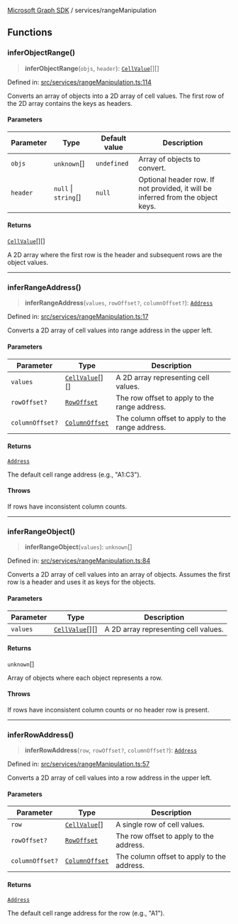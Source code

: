 [Microsoft Graph SDK](../README.md) / services/rangeManipulation

## Functions

### inferObjectRange()

> **inferObjectRange**(`objs`, `header`): [`CellValue`](../CellValue.md#cellvalue)[][]

Defined in: [src/services/rangeManipulation.ts:114](https://github.com/Future-Secure-AI/microsoft-graph/blob/main/src/services/rangeManipulation.ts#L114)

Converts an array of objects into a 2D array of cell values.
The first row of the 2D array contains the keys as headers.

#### Parameters

| Parameter | Type | Default value | Description |
| ------ | ------ | ------ | ------ |
| `objs` | `unknown`[] | `undefined` | Array of objects to convert. |
| `header` | `null` \| `string`[] | `null` | Optional header row. If not provided, it will be inferred from the object keys. |

#### Returns

[`CellValue`](../CellValue.md#cellvalue)[][]

A 2D array where the first row is the header and subsequent rows are the object values.

***

### inferRangeAddress()

> **inferRangeAddress**(`values`, `rowOffset?`, `columnOffset?`): [`Address`](../Address.md#address)

Defined in: [src/services/rangeManipulation.ts:17](https://github.com/Future-Secure-AI/microsoft-graph/blob/main/src/services/rangeManipulation.ts#L17)

Converts a 2D array of cell values into range address in the upper left.

#### Parameters

| Parameter | Type | Description |
| ------ | ------ | ------ |
| `values` | [`CellValue`](../CellValue.md#cellvalue)[][] | A 2D array representing cell values. |
| `rowOffset?` | [`RowOffset`](../RowOffset.md#rowoffset) | The row offset to apply to the range address. |
| `columnOffset?` | [`ColumnOffset`](../ColumnOffset.md#columnoffset) | The column offset to apply to the range address. |

#### Returns

[`Address`](../Address.md#address)

The default cell range address (e.g., "A1:C3").

#### Throws

If rows have inconsistent column counts.

***

### inferRangeObject()

> **inferRangeObject**(`values`): `unknown`[]

Defined in: [src/services/rangeManipulation.ts:84](https://github.com/Future-Secure-AI/microsoft-graph/blob/main/src/services/rangeManipulation.ts#L84)

Converts a 2D array of cell values into an array of objects.
Assumes the first row is a header and uses it as keys for the objects.

#### Parameters

| Parameter | Type | Description |
| ------ | ------ | ------ |
| `values` | [`CellValue`](../CellValue.md#cellvalue)[][] | A 2D array representing cell values. |

#### Returns

`unknown`[]

Array of objects where each object represents a row.

#### Throws

If rows have inconsistent column counts or no header row is present.

***

### inferRowAddress()

> **inferRowAddress**(`row`, `rowOffset?`, `columnOffset?`): [`Address`](../Address.md#address)

Defined in: [src/services/rangeManipulation.ts:57](https://github.com/Future-Secure-AI/microsoft-graph/blob/main/src/services/rangeManipulation.ts#L57)

Converts a 2D array of cell values into a row address in the upper left.

#### Parameters

| Parameter | Type | Description |
| ------ | ------ | ------ |
| `row` | [`CellValue`](../CellValue.md#cellvalue)[] | A single row of cell values. |
| `rowOffset?` | [`RowOffset`](../RowOffset.md#rowoffset) | The row offset to apply to the address. |
| `columnOffset?` | [`ColumnOffset`](../ColumnOffset.md#columnoffset) | The column offset to apply to the address. |

#### Returns

[`Address`](../Address.md#address)

The default cell range address for the row (e.g., "A1").

